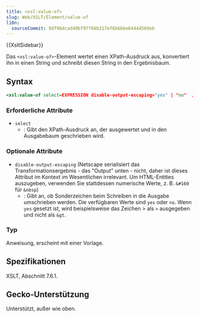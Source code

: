 ```yaml
---
title: <xsl:value-of>
slug: Web/XSLT/Element/value-of
l10n:
  sourceCommit: 9df96dcad40bf97f66b317ef6b6bbe64444569eb
---
```


{{XsltSidebar}}

Das `<xsl:value-of>`-Element wertet einen XPath-Ausdruck aus, konvertiert ihn in einen String und schreibt diesen String in den Ergebnisbaum.

## Syntax

```xml
<xsl:value-of select=EXPRESSION disable-output-escaping="yes" | "no"  />
```

### Erforderliche Attribute

- `select`
  - : Gibt den XPath-Ausdruck an, der ausgewertet und in den Ausgabebaum geschrieben wird.

### Optionale Attribute

- `disable-output-escaping` (Netscape serialisiert das Transformationsergebnis - das "Output" unten - nicht, daher ist dieses Attribut im Kontext im Wesentlichen irrelevant. Um HTML-Entities auszugeben, verwenden Sie stattdessen numerische Werte, z. B. `&#160` für `&nbsp`)
  - : Gibt an, ob Sonderzeichen beim Schreiben in die Ausgabe umschrieben werden. Die verfügbaren Werte sind `yes` oder `no`. Wenn `yes` gesetzt ist, wird beispielsweise das Zeichen > als `>` ausgegeben und nicht als `&gt`.

### Typ

Anweisung, erscheint mit einer Vorlage.

## Spezifikationen

XSLT, Abschnitt 7.6.1.

## Gecko-Unterstützung

Unterstützt, außer wie oben.
